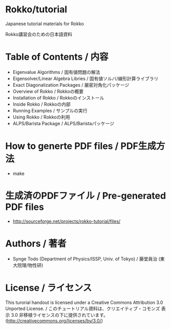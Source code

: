 Rokko/tutorial
==============

Japanese tutorial materials for Rokko

Rokko講習会のための日本語資料

Table of Contents / 内容
============================

* Eigenvalue Algorithms / 固有値問題の解法
* Eigensolver/Linear Algebra Libries / 固有値ソルバ/線形計算ライブラリ
* Exact Diagonalization Packages / 厳密対角化パッケージ
* Overview of Rokko / Rokkoの概要
* Installation of Rokko / Rokkoのインストール
* Inside Rokko / Rokkoの内部
* Running Examples / サンプルの実行
* Using Rokko / Rokkoの利用
* ALPS/Barista Package / ALPS/Baristaパッケージ

How to generte PDF files / PDF生成方法
==============================================

* make

生成済のPDFファイル / Pre-generated PDF files
======================================================

* http://sourceforge.net/projects/rokko-tutorial/files/

Authors / 著者
=================

* Synge Todo (Department of Physics/ISSP, Univ. of Tokyo) / 藤堂眞治 (東大院理/物性研)

License / ライセンス
==========================

This turorial handout is licensed under a Creative Commons Attribution 3.0 Unported License. / このチュートリアル資料は、クリエイティブ・コモンズ 表示 3.0 非移植ライセンスの下に提供されています。 (http://creativecommons.org/licenses/by/3.0/)
